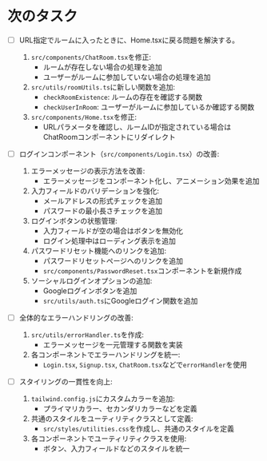 # 次のタスク

- [ ] URL指定でルームに入ったときに、Home.tsxに戻る問題を解決する。
  1. `src/components/ChatRoom.tsx`を修正:
     - ルームが存在しない場合の処理を追加
     - ユーザーがルームに参加していない場合の処理を追加
  2. `src/utils/roomUtils.ts`に新しい関数を追加:
     - `checkRoomExistence`: ルームの存在を確認する関数
     - `checkUserInRoom`: ユーザーがルームに参加しているか確認する関数
  3. `src/components/Home.tsx`を修正:
     - URLパラメータを確認し、ルームIDが指定されている場合はChatRoomコンポーネントにリダイレクト

- [ ] ログインコンポーネント（`src/components/Login.tsx`）の改善:
  1. エラーメッセージの表示方法を改善:
     - エラーメッセージをコンポーネント化し、アニメーション効果を追加
  2. 入力フィールドのバリデーションを強化:
     - メールアドレスの形式チェックを追加
     - パスワードの最小長さチェックを追加
  3. ログインボタンの状態管理:
     - 入力フィールドが空の場合はボタンを無効化
     - ログイン処理中はローディング表示を追加
  4. パスワードリセット機能へのリンクを追加:
     - パスワードリセットページへのリンクを追加
     - `src/components/PasswordReset.tsx`コンポーネントを新規作成
  5. ソーシャルログインオプションの追加:
     - Googleログインボタンを追加
     - `src/utils/auth.ts`にGoogleログイン関数を追加

- [ ] 全体的なエラーハンドリングの改善:
  1. `src/utils/errorHandler.ts`を作成:
     - エラーメッセージを一元管理する関数を実装
  2. 各コンポーネントでエラーハンドリングを統一:
     - `Login.tsx`, `Signup.tsx`, `ChatRoom.tsx`などで`errorHandler`を使用

- [ ] スタイリングの一貫性を向上:
  1. `tailwind.config.js`にカスタムカラーを追加:
     - プライマリカラー、セカンダリカラーなどを定義
  2. 共通のスタイルをユーティリティクラスとして定義:
     - `src/styles/utilities.css`を作成し、共通のスタイルを定義
  3. 各コンポーネントでユーティリティクラスを使用:
     - ボタン、入力フィールドなどのスタイルを統一